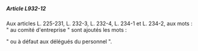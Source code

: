 ##### Article L932-12

Aux articles L. 225-231, L. 232-3, L. 232-4, L. 234-1 et L. 234-2, aux mots : " au comité d'entreprise " sont ajoutés les mots :

" ou à défaut aux délégués du personnel ".

